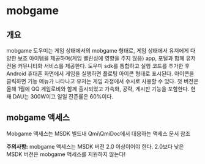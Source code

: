 ﻿mobgame
======

## 개요

mobgame 도우미는 게임 상태에서의 mobgame 형태로, 게임 상태에서 유저에게 다양한 보조 아이템을 제공하며(게임 밸린싱에 영향을 주지 않음) app, 포털과 함께 유저 전용 커뮤니티화 서비스를 제공한다. 도우미 sdk를 통합하고 실행 코드를 추가한 후 Android 휴대폰 화면에서 게임을 실행하면 플로팅 아이콘 형태로 표시된다. 아이콘을 클릭하면 기능 메뉴가 나타나고 유저는 게임 과정에서 수시로 사용할 수 있다. 첫 버전은 올해 1월에 QQ 게임로비와 함께 출시되었고 가속화, 공략, 게시판 기능을 포함한다. 현재 DAU는 300W이고 일일 잔존률은 60%이다.

## mobgame 액세스

Mobgame 액세스는 MSDK 빌드내 Qmi\QmiDoc에서 대응하는 액세스 문서 참조

**주의사항:**
mobgame 액세스는 MSDK 버전 2.0 이상이어야 한다. 2.0보다 낮은 MSDK 버전은 mobgame 액세스를 지원하지 않는다!
